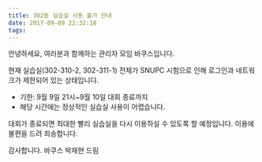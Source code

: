 ```yaml
---
title: 302동 실습실 사용 불가 안내
date: 2017-09-09 22:32:18
tags:
---
```


안녕하세요, 여러분과 함께하는 관리자 모임 바쿠스입니다.

현재 실습실(302-310-2, 302-311-1) 전체가 SNUPC 시험으로 인해 로그인과 네트워크가 제한되어 있는 상태입니다.

* 기한: 9월 9일 21시~9월 10일 대회 종료까지
* 해당 시간에는 정상적인 실습실 사용이 어렵습니다.

대회가 종료되면 최대한 빨리 실습실을 다시 이용하실 수 있도록 할 예정입니다. 이용에 불편을 드려 죄송합니다.

감사합니다. 바쿠스 박재현 드림
